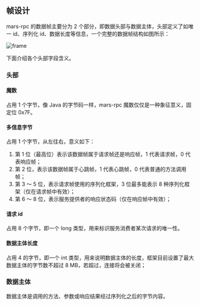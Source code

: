 ## 帧设计

mars-rpc 的数据帧主要分为 2 个部分，即数据头部与数据主体，头部定义了如唯一 id、序列化 id、数据长度等信息，一个完整的数据帧结构如图所示：

![frame](https://github.com/luckyMax-dev/mars-rpc/blob/master/docs/image/frame.jpeg)

下面介绍各个头部字段含义。

### 头部

#### 魔数

占用 1 个字节，像 Java 的字节码一样，mars-rpc 魔数仅仅是一种象征意义，固定位 0x7F。

#### 多信息字节

占用 1 个字节，从左往右，意义如下：

1. 第 1 位（最高位）表示该数据帧属于请求帧还是响应帧，1 代表请求帧，0 代表响应帧；
2. 第 2 位，表示该数据帧属于心跳帧，1 代表心跳帧，0 代表普通的方法调用帧；
3. 第 3 ～ 5 位，表示请求帧使用的序列化框架，3 位最多能表示 8 种序列化框架（仅在请求帧中有效）；
4. 第 6 ～ 8 位，表示服务提供者的响应状态码（仅在响应帧中有效）；

#### 请求 id

占用 8 个字节，即一个 long 类型，用来标识服务消费者某次请求的唯一性。

#### 数据主体长度

占用 4 的字节，即一个 int 类型，用来说明数据主体的长度，框架目前设置了最大数据主体的字节数不超过 8 MB，若超过，连接将会被关闭；

### 数据主体

数据主体是调用的方法、参数或响应结果经过序列化之后的字节内容。

